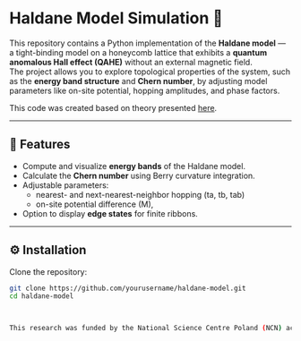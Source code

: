 # Haldane Model Simulation 🧠

This repository contains a Python implementation of the **Haldane model** — a tight-binding model on a honeycomb lattice that exhibits a **quantum anomalous Hall effect (QAHE)** without an external magnetic field.  
The project allows you to explore topological properties of the system, such as the **energy band structure** and **Chern number**, by adjusting model parameters like on-site potential, hopping amplitudes, and phase factors.  

This code was created based on theory presented [here](link_do_publikacji_lub_materiału_teoretycznego).

---

## 🧠 Features

- Compute and visualize **energy bands** of the Haldane model.  
- Calculate the **Chern number** using Berry curvature integration.  
- Adjustable parameters:
  - nearest- and next-nearest-neighbor hopping (ta, tb, tab)
  - on-site potential difference (M), 
- Option to display **edge states** for finite ribbons.  

---

## ⚙️ Installation

Clone the repository:
```bash
git clone https://github.com/yourusername/haldane-model.git
cd haldane-model



This research was funded by the National Science Centre Poland (NCN) according to decision 2021/42/E/ST3/00128
